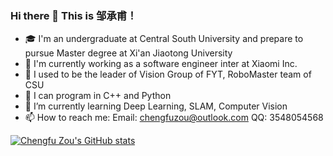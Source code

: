 ### Hi there 👋 This is 邹承甫！

- 🎓 I'm an undergraduate at Central South University and prepare to pursue Master degree at Xi'an Jiaotong University
- 🔭 I'm currently working as a software engineer inter at Xiaomi Inc.
- 👯 I used to be the leader of Vision Group of FYT, RoboMaster team of CSU
- 🦾 I can program in C++ and Python
- 🌱 I’m currently learning Deep Learning, SLAM, Computer Vision
- 📫 How to reach me: Email: chengfuzou@outlook.com QQ: 3548054568

[![Chengfu Zou's GitHub stats](https://github-readme-stats.vercel.app/api?username=baiyeweiguang&count_private=true&show_icons=true)](https://github.com/baiyeweiguang)


<!--
**baiyeweiguang/baiyeweiguang** is a ✨ _special_ ✨ repository because its `README.md` (this file) appears on your GitHub profile.

Here are some ideas to get you started:

- 🔭 I’m currently working on ...
- 🌱 I’m currently learning ...
- 👯 I’m looking to collaborate on ...
- 🤔 I’m looking for help with ...
- 💬 Ask me about ...
- 📫 How to reach me: ...
- 😄 Pronouns: ...
- ⚡ Fun fact: ...
-->
